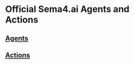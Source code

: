 # Official Sema4.ai Agents and Actions

## [Agents](agents/README.md)


## [Actions](actions/README.md)
